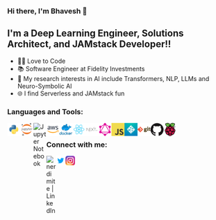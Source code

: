 ### Hi there, I'm Bhavesh 👋

## I'm a Deep Learning Engineer, Solutions Architect, and JAMstack Developer!!

- 👨‍💻 Love to Code
- 📚 Software Engineer at Fidelity Investments
- 🤖 My research interests in AI include Transformers, NLP, LLMs and Neuro-Symbolic AI
- 🌐 I find Serverless and JAMstack fun

### Languages and Tools:

<img align="left" alt="Python" width="30px" src="https://raw.githubusercontent.com/github/explore/main/topics/python/python.png" />
<img align="left" alt="Jupyter Notebook" width="30px" src="https://raw.githubusercontent.com/github/explore/main/topics/jupyter-notebook/jupyter-notebook.png" />
<img align="left" alt="Jupyter Notebook" width="30px" src="https://miro.medium.com/max/2400/1*8AaAYxLb-VOgGUW8V8JXQA.png" />
<img align="left" alt="AWS" width="30px" src="https://raw.githubusercontent.com/github/explore/main/topics/aws/aws.png" />
<img align="left" alt="Docker" width="30px" src="https://raw.githubusercontent.com/github/explore/main/topics/docker/docker.png" />
<img align="left" alt="React" width="30px" src="https://raw.githubusercontent.com/github/explore/main/topics/react/react.png" />
<img align="left" alt="Nextjs" width="30px" src="https://raw.githubusercontent.com/github/explore/main/topics/nextjs/nextjs.png" />
<img align="left" alt="GraphQL" width="30px" src="https://raw.githubusercontent.com/github/explore/main/topics/graphql/graphql.png" />
<img align="left" alt="JavaScript" width="30px" src="https://raw.githubusercontent.com/github/explore/main/topics/javascript/javascript.png" />
<img align="left" alt="Netlify" width="30px" src="https://raw.githubusercontent.com/github/explore/main/topics/netlify/netlify.png" />
<img align="left" alt="Git" width="30px" src="https://raw.githubusercontent.com/github/explore/main/topics/git/git.png" />
<img align="left" alt="GitHub" width="30px" src="https://raw.githubusercontent.com/github/explore/main/topics/github/github.png" />
<img align="left" alt="Raspberry Pi" width="30px" src="https://raw.githubusercontent.com/github/explore/main/topics/raspberry-pi/raspberry-pi.png" />

<br />

### Connect with me:

[<img align="left" alt="nerdimite | LinkedIn" width="22px" src="https://www.freepnglogos.com/uploads/official-linkedin-logo----17.png" />][linkedin]
[<img align="left" alt="nerdimite | Twitter" width="22px" src="https://raw.githubusercontent.com/github/explore/main/topics/twitter/twitter.png" />][twitter]
[<img align="left" alt="nerdimite | Instagram" width="22px" src="https://raw.githubusercontent.com/github/explore/main/topics/instagram/instagram.png" />][instagram]

<br />

[linkedin]: https://linkedin.com/in/bhavesh-laddagiri
[twitter]: https://twitter.com/nerdimite
[instagram]: https://instagram.com/nerdimite
